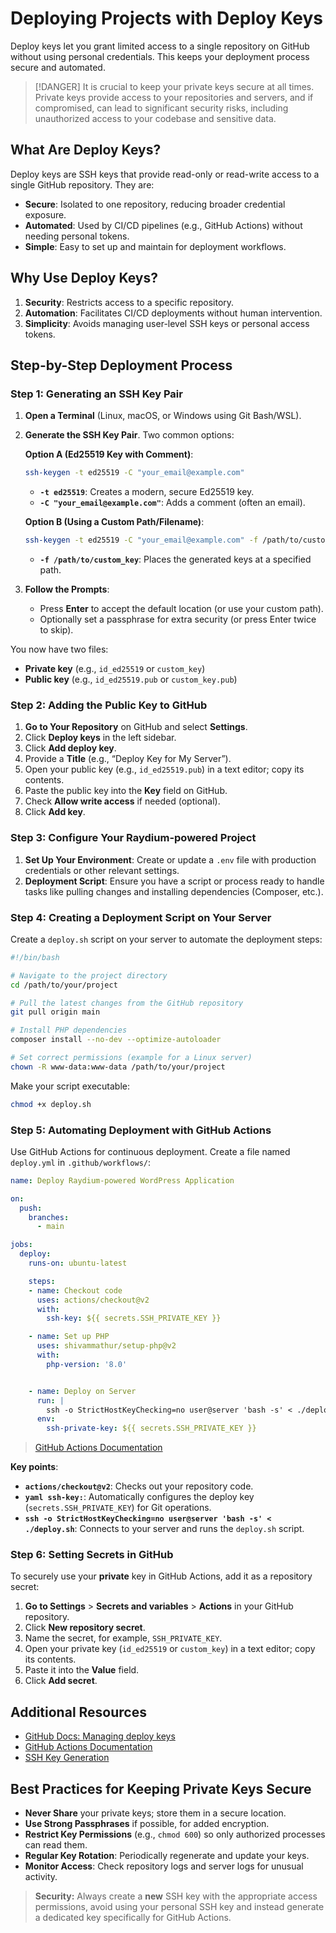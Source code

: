 # Deploying Projects with Deploy Keys

Deploy keys let you grant limited access to a single repository on GitHub without using personal credentials. This keeps your deployment process secure and automated.

> [!DANGER]
> It is crucial to keep your private keys secure at all times. Private keys provide access to your repositories and servers, and if compromised, can lead to significant security risks, including unauthorized access to your codebase and sensitive data.

## What Are Deploy Keys?

Deploy keys are SSH keys that provide read-only or read-write access to a single GitHub repository. They are:
- **Secure**: Isolated to one repository, reducing broader credential exposure.
- **Automated**: Used by CI/CD pipelines (e.g., GitHub Actions) without needing personal tokens.
- **Simple**: Easy to set up and maintain for deployment workflows.

## Why Use Deploy Keys?

1. **Security**: Restricts access to a specific repository.  
2. **Automation**: Facilitates CI/CD deployments without human intervention.  
3. **Simplicity**: Avoids managing user-level SSH keys or personal access tokens.

## Step-by-Step Deployment Process

### Step 1: Generating an SSH Key Pair

1. **Open a Terminal** (Linux, macOS, or Windows using Git Bash/WSL).
2. **Generate the SSH Key Pair**. Two common options:

   **Option A (Ed25519 Key with Comment)**:
   ```bash
   ssh-keygen -t ed25519 -C "your_email@example.com"
   ```
   - **`-t ed25519`**: Creates a modern, secure Ed25519 key.
   - **`-C "your_email@example.com"`**: Adds a comment (often an email).

   **Option B (Using a Custom Path/Filename)**:
   ```bash
   ssh-keygen -t ed25519 -C "your_email@example.com" -f /path/to/custom_key
   ```
   - **`-f /path/to/custom_key`**: Places the generated keys at a specified path.

3. **Follow the Prompts**:
   - Press **Enter** to accept the default location (or use your custom path).
   - Optionally set a passphrase for extra security (or press Enter twice to skip).

You now have two files:
- **Private key** (e.g., `id_ed25519` or `custom_key`)
- **Public key** (e.g., `id_ed25519.pub` or `custom_key.pub`)


### Step 2: Adding the Public Key to GitHub

1. **Go to Your Repository** on GitHub and select **Settings**.
2. Click **Deploy keys** in the left sidebar.
3. Click **Add deploy key**.
4. Provide a **Title** (e.g., “Deploy Key for My Server”).
5. Open your public key (e.g., `id_ed25519.pub`) in a text editor; copy its contents.
6. Paste the public key into the **Key** field on GitHub.
7. Check **Allow write access** if needed (optional).
8. Click **Add key**.

### Step 3: Configure Your Raydium-powered Project

1. **Set Up Your Environment**: Create or update a `.env` file with production credentials or other relevant settings.
2. **Deployment Script**: Ensure you have a script or process ready to handle tasks like pulling changes and installing dependencies (Composer, etc.).


### Step 4: Creating a Deployment Script on Your Server

Create a `deploy.sh` script on your server to automate the deployment steps:

```bash
#!/bin/bash

# Navigate to the project directory
cd /path/to/your/project

# Pull the latest changes from the GitHub repository
git pull origin main

# Install PHP dependencies
composer install --no-dev --optimize-autoloader

# Set correct permissions (example for a Linux server)
chown -R www-data:www-data /path/to/your/project
```

Make your script executable:
```bash
chmod +x deploy.sh
```

### Step 5: Automating Deployment with GitHub Actions

Use GitHub Actions for continuous deployment. Create a file named `deploy.yml` in `.github/workflows/`:

```yaml
name: Deploy Raydium-powered WordPress Application

on:
  push:
    branches:
      - main

jobs:
  deploy:
    runs-on: ubuntu-latest

    steps:
    - name: Checkout code
      uses: actions/checkout@v2
      with:
        ssh-key: ${{ secrets.SSH_PRIVATE_KEY }}

    - name: Set up PHP
      uses: shivammathur/setup-php@v2
      with:
        php-version: '8.0'


    - name: Deploy on Server
      run: |
        ssh -o StrictHostKeyChecking=no user@server 'bash -s' < ./deploy.sh
      env:
        ssh-private-key: ${{ secrets.SSH_PRIVATE_KEY }}
```

> [GitHub Actions Documentation](https://github.com/webfactory/ssh-agent)

**Key points**:
- **`actions/checkout@v2`**: Checks out your repository code.
- **`yaml ssh-key:`**: Automatically configures the deploy key (`secrets.SSH_PRIVATE_KEY`) for Git operations.
- **`ssh -o StrictHostKeyChecking=no user@server 'bash -s' < ./deploy.sh`**: Connects to your server and runs the `deploy.sh` script.


### Step 6: Setting Secrets in GitHub

To securely use your **private** key in GitHub Actions, add it as a repository secret:

1. **Go to Settings** > **Secrets and variables** > **Actions** in your GitHub repository.
2. Click **New repository secret**.
3. Name the secret, for example, `SSH_PRIVATE_KEY`.
4. Open your private key (`id_ed25519` or `custom_key`) in a text editor; copy its contents.
5. Paste it into the **Value** field.
6. Click **Add secret**.


## Additional Resources

- [GitHub Docs: Managing deploy keys](https://docs.github.com/en/developers/overview/managing-deploy-keys)  
- [GitHub Actions Documentation](https://docs.github.com/en/actions)  
- [SSH Key Generation](https://www.ssh.com/academy/ssh/keygen)


## Best Practices for Keeping Private Keys Secure

- **Never Share** your private keys; store them in a secure location.  
- **Use Strong Passphrases** if possible, for added encryption.  
- **Restrict Key Permissions** (e.g., `chmod 600`) so only authorized processes can read them.  
- **Regular Key Rotation**: Periodically regenerate and update your keys.  
- **Monitor Access**: Check repository logs and server logs for unusual activity.

> **Security:** Always create a **new** SSH key with the appropriate access permissions, avoid using your personal SSH key and instead generate a dedicated key specifically for GitHub Actions.
